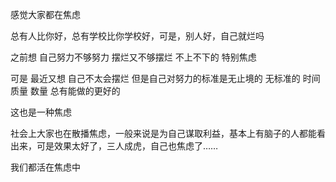 感觉大家都在焦虑

总有人比你好，总有学校比你学校好，可是，别人好，自己就烂吗

之前想 自己努力不够努力 摆烂又不够摆烂 不上不下的 特别焦虑

可是 最近又想 自己不太会摆烂 但是自己对努力的标准是无止境的 无标准的 时间 质量 数量 总有能做的更好的

这也是一种焦虑

社会上大家也在散播焦虑，一般来说是为自己谋取利益，基本上有脑子的人都能看出来，可是效果太好了，三人成虎，自己也焦虑了……

我们都活在焦虑中